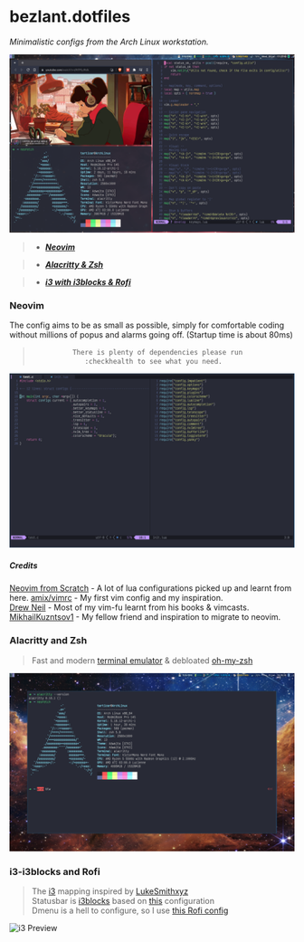 # bezlant.dotfiles

 *Minimalistic configs from the Arch Linux workstation.*

![Configs preview](assets/preview.png)

>- ***[Neovim](#neovim)***    

>- ***[Alacritty & Zsh](#alacritty-and-zsh)***

>- ***[i3 with i3blocks & Rofi](#i3-i3blocks-and-rofi)***

### Neovim

The config aims to be as small as possible, simply for comfortable coding without millions of popus and alarms going off. (Startup time is about 80ms)   
>               There is plenty of dependencies please run  
>                  :checkhealth to see what you need.

![Neovim Preview](assets/neovim_preview.png)

##### Credits

[Neovim from Scratch](https://github.com/LunarVim/Neovim-from-scratch) - A lot of lua configurations picked up and learnt from here.
[amix/vimrc](https://github.com/amix/vimrc) - My first vim config and my inspiration.  
[Drew Neil](https://github.com/nelstrom) - Most of my vim-fu learnt from his books & vimcasts.  
[MikhailKuzntsov1](https://github.com/MikhailKuzntsov1) - My fellow friend and inspiration to migrate to neovim.


### Alacritty and Zsh

> Fast and modern [terminal emulator](https://github.com/alacritty/alacritty) & debloated [oh-my-zsh](https://github.com/ohmyzsh/ohmyzsh) 

![Alacritty Preview](assets/alacritty_preview.png)

### i3-i3blocks and Rofi

> The [i3](https://github.com/Airblader/i3) mapping inspired by [LukeSmithxyz](https://gist.github.com/LukeSmithxyz/a7f790309ae17e00a5635dc5def05424)  
> Statusbar is [i3blocks](https://github.com/vivien/i3blocks) based on [this](https://github.com/miklhh/i3blocks-config) configuration   
> Dmenu is a hell to configure, so I use [this Rofi config](https://www.youtube.com/watch?v=TutfIwxSE_s)

![i3 Preview](assets/i3_preview.png)
